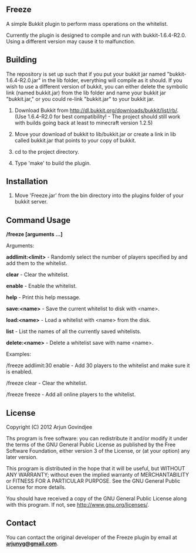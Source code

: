 Freeze
------

A simple Bukkit plugin to perform mass operations on the whitelist.

Currently the plugin is designed to compile and run with bukkit-1.6.4-R2.0.
Using a different version may cause it to malfunction.

Building
--------

The repository is set up such that if you put your bukkit jar named "bukkit-1.6.4-R2.0.jar" in the lib folder, everything will compile as it should.
If you wish to use a different version of bukkit, you can either delete the symbolic link (named bukkit.jar) from the lib folder and name your bukkit jar "bukkit.jar," or you could re-link "bukkit.jar" to your bukkit jar.

1. Download Bukkit from http://dl.bukkit.org/downloads/bukkit/list/rb/.
   (Use 1.6.4-R2.0 for best compatibility! - The project should still work with builds going back at least to minecraft version 1.2.5)

2. Move your download of bukkit to lib/bukkit.jar or create a link in lib called bukkit.jar that points to your copy of bukkit.

2. cd to the project directory.

3. Type 'make' to build the plugin.


Installation
------------

1. Move 'Freeze.jar' from the bin directory into the plugins folder of your bukkit server.


Command Usage
-------------

**/freeze [arguments ...]**


Arguments:

**addlimit:\<limit\>** - Randomly select the number of players specified by <limit> and add them to the whitelist.

**clear** - Clear the whitelist.

**enable** - Enable the whitelist.

**help** - Print this help message.

**save:\<name\>** - Save the current whitelist to disk with \<name\>.

**load:\<name\>** - Load a whitelist with \<name\> from the disk.

**list** - List the names of all the currently saved whitelists.

**delete:\<name\>** - Delete a whitelist save with name \<name\>.


Examples:

/freeze addlimit:30 enable - Add 30 players to the whitelist and make sure it is enabled.

/freeze clear - Clear the whitelist.

/freeze freeze - Add all online players to the whitelist.

License
-------

Copyright (C) 2012 Arjun Govindjee

Ths program is free software: you can redistribute it and/or modify
it under the terms of the GNU General Public License as published by
the Free Software Foundation, either version 3 of the License, or
(at your option) any later version.

This program is distributed in the hope that it will be useful,
but WITHOUT ANY WARRANTY; without even the implied warranty of
MERCHANTABILITY or FITNESS FOR A PARTICULAR PURPOSE.  See the
GNU General Public License for more details.

You should have received a copy of the GNU General Public License
along with this program.  If not, see <http://www.gnu.org/licenses/>.

Contact
-------

You can contact the original developer of the Freeze plugin by email at **arjunyg@gmail.com**.
